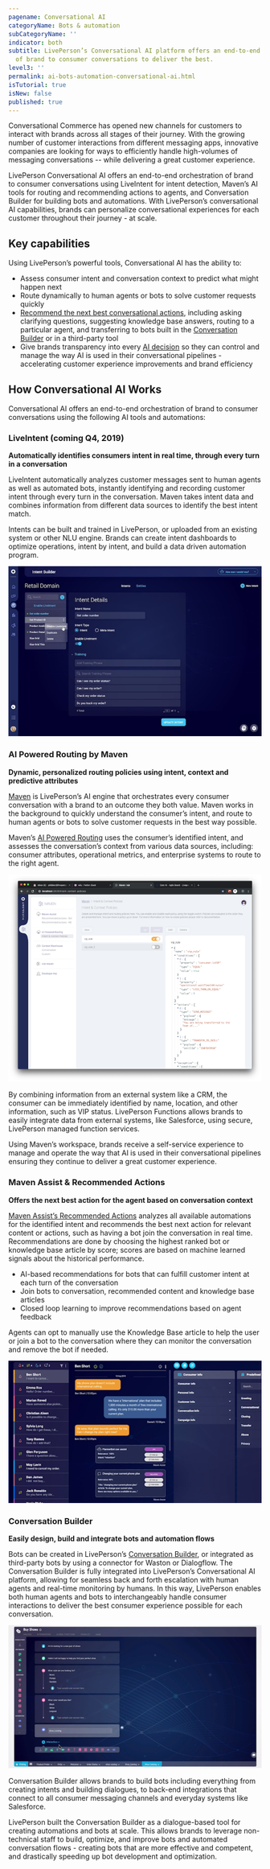 ```yaml
---
pagename: Conversational AI
categoryName: Bots & automation
subCategoryName: ''
indicator: both
subtitle: LivePerson’s Conversational AI platform offers an end-to-end orchestration
  of brand to consumer conversations to deliver the best.
level3: ''
permalink: ai-bots-automation-conversational-ai.html
isTutorial: true
isNew: false
published: true
---
```

Conversational Commerce has opened new channels for customers to interact with brands across all stages of their journey. With the growing number of customer interactions from different messaging apps, innovative companies are looking for ways to efficiently handle high-volumes of messaging conversations -- while delivering a great customer experience.
 
LivePerson Conversational AI offers an end-to-end orchestration of brand to consumer conversations using LiveIntent for intent detection, Maven’s AI tools for routing and recommending actions to agents, and Conversation Builder for building bots and automations. With LivePerson’s conversational AI capabilities, brands can personalize conversational experiences for each customer throughout their journey - at scale.

## Key capabilities

Using LivePerson’s powerful tools, Conversational AI has the ability to:

* Assess consumer intent and conversation context to predict what might happen next
* Route dynamically to human agents or bots to solve customer requests quickly
* [Recommend the next best conversational actions](https://knowledge.liveperson.com/ai-bots-automation-maven-maven-assist.html), including asking clarifying questions, suggesting knowledge base answers, routing to a particular agent, and transferring to bots built in the [Conversation Builder](https://knowledge.liveperson.com/ai-bots-automation-conversation-builder-conversation-builder-overview.html) or in a third-party tool
* Give brands transparency into every [AI decision](https://knowledge.liveperson.com/ai-bots-automation-maven-overview.html) so they can control and manage the way AI is used in their conversational pipelines - accelerating customer experience improvements and brand efficiency

## How Conversational AI Works

Conversational AI offers an end-to-end orchestration of brand to consumer conversations using the following AI tools and automations:

### LiveIntent (coming Q4, 2019)

**Automatically identifies consumers intent in real time, through every turn in a conversation**

LiveIntent automatically analyzes customer messages sent to human agents as well as automated bots, instantly identifying and recording customer intent through every turn in the conversation. Maven takes intent data and combines information from different data sources to identify the best intent match.

Intents can be built and trained in LivePerson, or uploaded from an existing system or other NLU engine. Brands can create intent dashboards to optimize operations, intent by intent, and build a data driven automation program.

![](/img/conv-ai-1.jpg)

### AI Powered Routing by Maven

**Dynamic, personalized routing policies using intent, context and predictive attributes**

[Maven](https://knowledge.liveperson.com/ai-bots-automation-maven-overview.html) is LivePerson’s AI engine that orchestrates every consumer conversation with a brand to an outcome they both value. Maven works in the background to quickly understand the consumer’s intent, and route to human agents or bots to solve customer requests in the best way possible.

Maven’s [AI Powered Routing](ai-bots-automation-maven-ai-powered-routing.html) uses the consumer’s identified intent, and assesses the conversation’s context from various data sources, including: consumer attributes, operational metrics, and enterprise systems to route to the right agent.

![](/img/conv-ai-2.png)

By combining information from an external system like a CRM, the consumer can be immediately identified by name, location, and other information, such as VIP status. LivePerson Functions allows brands to easily integrate data from external systems, like Salesforce, using secure, LivePerson managed function services.

Using Maven’s workspace, brands receive a self-service experience to manage and operate the way that AI is used in their conversational pipelines ensuring they continue to deliver a great customer experience.

### Maven Assist & Recommended Actions

**Offers the next best action for the agent based on conversation context**

[Maven Assist’s Recommended Actions](https://knowledge.liveperson.com/ai-bots-automation-maven-maven-assist.html) analyzes all available automations for the identified intent and recommends the best next action for relevant content or actions, such as having a bot join the conversation in real time. Recommendations are done by choosing the highest ranked bot or knowledge base article by score; scores are based on machine learned signals about the historical performance.

* AI-based recommendations for bots that can fulfill customer intent at each turn of the conversation
* Join bots to conversation, recommended content and knowledge base articles
* Closed loop learning to improve recommendations based on agent feedback

Agents can opt to manually use the Knowledge Base article to help the user or join a bot to the conversation where they can monitor the conversation and remove the bot if needed.

![](/img/conv-ai-3.png)

### Conversation Builder

**Easily design, build and integrate bots and automation flows**

Bots can be created in LivePerson’s [Conversation Builder](https://knowledge.liveperson.com/ai-bots-automation-conversation-builder-conversation-builder-overview.html), or integrated as third-party bots by using a connector for Waston or Dialogflow. The Conversation Builder is fully integrated into LivePerson’s Conversational AI platform, allowing for seamless back and forth escalation with human agents and real-time monitoring by humans. In this way, LivePerson enables both human agents and bots to interchangeably handle consumer interactions to deliver the best consumer experience possible for each conversation.

![](/img/conv-ai-4.png)

Conversation Builder allows brands to build bots including everything from creating intents and building dialogues, to back-end integrations that connect to all consumer messaging channels and everyday systems like Salesforce.

LivePerson built the Conversation Builder as a dialogue-based tool for creating automations and bots at scale. This allows brands to leverage non-technical staff to build, optimize, and improve bots and automated conversation flows - creating bots that are more effective and competent, and drastically speeding up bot development and optimization.
